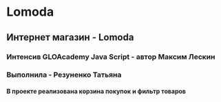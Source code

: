 # Lomoda
<h2>Интернет магазин - Lomoda</h2>
<h3>Интенсив GLOAcademy Java Script - автор Максим Лескин </h3>
<h3>Выполнила - Резуненко Татьяна </h3>
<h4>В проекте реализована корзина покупок и фильтр товаров</h4>

